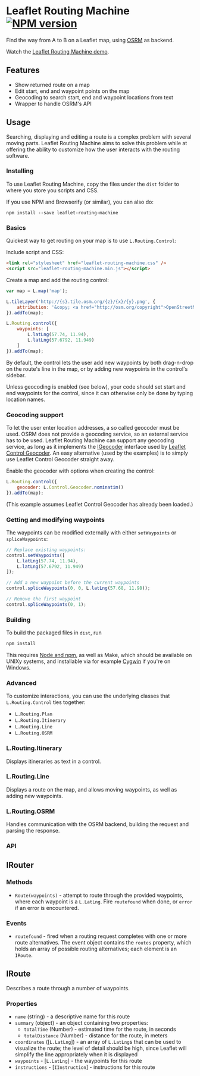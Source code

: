 Leaflet Routing Machine [![NPM version](https://badge.fury.io/js/leaflet-routing-machine.png)](http://badge.fury.io/js/leaflet-routing-machine)
=======================

Find the way from A to B on a Leaflet map, using [OSRM](http://project-osrm.org/) as backend.

Watch the [Leaflet Routing Machine demo](http://www.liedman.net/leaflet-routing-machine/).

## Features

* Show returned route on a map
* Edit start, end and waypoint points on the map
* Geocoding to search start, end and waypoint locations from text
* Wrapper to handle OSRM's API

## Usage

Searching, displaying and editing a route is a complex problem with several moving parts. Leaflet Routing Machine aims to solve this problem while at offering the ability to customize how the user interacts with the routing software.

### Installing

To use Leaflet Routing Machine, copy the files under the ```dist``` folder to where you store you scripts and CSS.

If you use NPM and Browserify (or similar), you can also do:

```
npm install --save leaflet-routing-machine
```

### Basics

Quickest way to get routing on your map is to use ```L.Routing.Control```:

Include script and CSS:

```HTML
<link rel="stylesheet" href="leaflet-routing-machine.css" />
<script src="leaflet-routing-machine.min.js"></script>
```

Create a map and add the routing control:

```js
var map = L.map('map');

L.tileLayer('http://{s}.tile.osm.org/{z}/{x}/{y}.png', {
    attribution: '&copy; <a href="http://osm.org/copyright">OpenStreetMap</a> contributors'
}).addTo(map);

L.Routing.control({
    waypoints: [
        L.latLng(57.74, 11.94),
        L.latLng(57.6792, 11.949)
    ]
}).addTo(map);
```

By default, the control lets the user add new waypoints by both drag-n-drop on the route's line
in the map, or by adding new waypoints in the control's sidebar.

Unless geocoding is enabled (see below), your code should set start and end waypoints for the control,
since it can otherwise only be done by typing location names.

### Geocoding support

To let the user enter location addresses, a so called geocoder must be used. OSRM does not
provide a geocoding service, so an external service has to be used. Leaflet Routing Machine
can support any geocoding service, as long as it implements the [IGeocoder](https://github.com/perliedman/leaflet-control-geocoder#igeocoder) interface used by [Leaflet Control Geocoder](https://github.com/perliedman/leaflet-control-geocoder). An easy alternative (used by the examples) is to simply use Leaflet Control Geocoder straight away.

Enable the geocoder with options when creating the control:

```js
L.Routing.control({
    geocoder: L.Control.Geocoder.nominatim()
}).addTo(map);
```

(This example assumes Leaflet Control Geocoder has already been loaded.)

### Getting and modifying waypoints

The waypoints can be modified externally with either ```setWaypoints``` or ```spliceWaypoints```:

```js
// Replace existing waypoints:
control.setWaypoints([
    L.latLng(57.74, 11.94),
    L.latLng(57.6792, 11.949)
]);

// Add a new waypoint before the current waypoints
control.spliceWaypoints(0, 0, L.latLng(57.68, 11.98));

// Remove the first waypoint
control.spliceWaypoints(0, 1);
```

### Building

To build the packaged files in ```dist```, run

```sh
npm install
```

This requires [Node and npm](http://nodejs.org/), as well as Make, which should be available on UNIXy systems, and installable via for example [Cygwin](http://www.cygwin.com/) if you're on Windows.

### Advanced

To customize interactions, you can use the underlying classes that ```L.Routing.Control``` ties together:

* ```L.Routing.Plan```
* ```L.Routing.Itinerary```
* ```L.Routing.Line```
* ```L.Routing.OSRM```

### L.Routing.Itinerary

Displays itineraries as text in a control.

### L.Routing.Line

Displays a route on the map, and allows moving waypoints, as well as adding new waypoints.

### L.Routing.OSRM

Handles communication with the OSRM backend, building the request and parsing the response.

### API

## IRouter

### Methods

* ```Route(waypoints)``` - attempt to route through the provided waypoints, where each waypoint is a
  ```L.LatLng```. Fire ```routefound``` when done, or ```error``` if an error is encountered.

### Events

* ```routefound``` - fired when a routing request completes with one or more route alternatives. The
  event object contains the ```routes``` property, which holds an array of possible routing alternatives;
  each element is an ```IRoute```.

## IRoute

Describes a route through a number of waypoints.

### Properties

* ```name``` (string) - a descriptive name for this route
* ```summary``` (object) - an object containing two properties:
    * ```totalTime``` (Number) - estimated time for the route, in seconds
    * ```totalDistance``` (Number) - distance for the route, in meters
* ```coordinates``` ([```L.LatLng```]) - an array of ```L.LatLng```s that can be used
  to visualize the route; the level of detail should be high, since
  Leaflet will simplify the line appropriately when it is displayed
* ```waypoints``` - [```L.LatLng```] - the waypoints for this route
* ```instructions``` - [```IInstruction```] - instructions for this route
